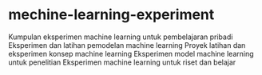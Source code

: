 # mechine-learning-experiment
Kumpulan eksperimen machine learning untuk pembelajaran pribadi  Eksperimen dan latihan pemodelan machine learning  Proyek latihan dan eksperimen konsep machine learning  Eksperimen model machine learning untuk penelitian  Eksperimen machine learning untuk riset dan belajar
